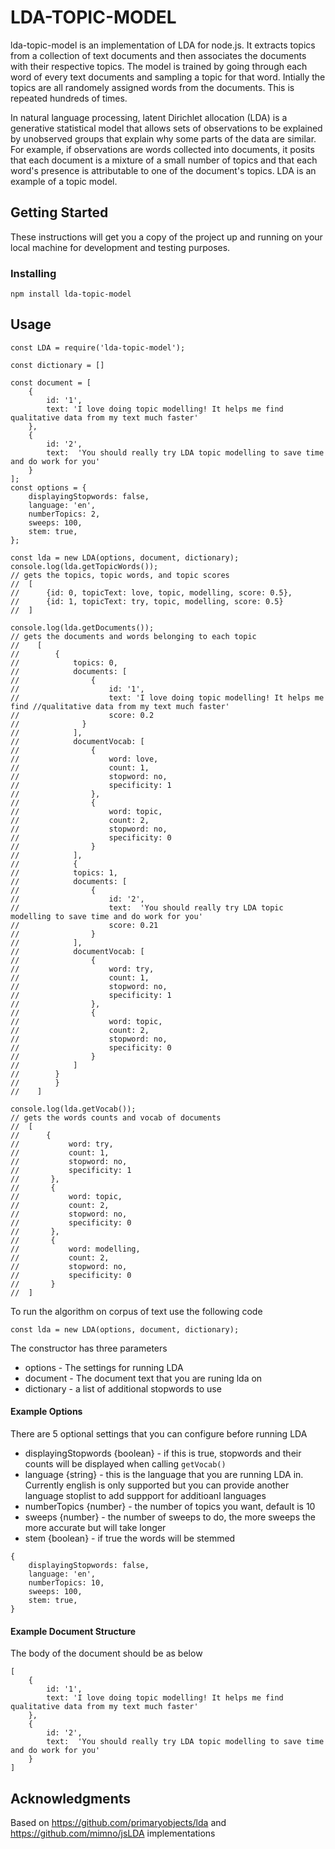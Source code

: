 # LDA-TOPIC-MODEL

lda-topic-model is an implementation of LDA for node.js. It extracts topics from a collection of text documents and then associates the documents with their respective topics. The model is trained by going through each word of every text documents and sampling a topic for that word. Intially the topics are all randomely assigned words from the documents. This is repeated hundreds of times.

In natural language processing, latent Dirichlet allocation (LDA) is a generative statistical model that allows sets of observations to be explained by unobserved groups that explain why some parts of the data are similar. For example, if observations are words collected into documents, it posits that each document is a mixture of a small number of topics and that each word's presence is attributable to one of the document's topics. LDA is an example of a topic model.

## Getting Started

These instructions will get you a copy of the project up and running on your local machine for development and testing purposes.

### Installing

```
npm install lda-topic-model
```

## Usage

```
const LDA = require('lda-topic-model');

const dictionary = []

const document = [
    {
        id: '1',
        text: 'I love doing topic modelling! It helps me find qualitative data from my text much faster'
    },
    {
        id: '2',
        text:  'You should really try LDA topic modelling to save time and do work for you'
    }
];
const options = {
    displayingStopwords: false,
    language: 'en',
    numberTopics: 2,
    sweeps: 100,
    stem: true,
};

const lda = new LDA(options, document, dictionary);
console.log(lda.getTopicWords());
// gets the topics, topic words, and topic scores
//  [
//      {id: 0, topicText: love, topic, modelling, score: 0.5},
//      {id: 1, topicText: try, topic, modelling, score: 0.5}
//  ]

console.log(lda.getDocuments());
// gets the documents and words belonging to each topic
//    [
//        {
//            topics: 0,
//            documents: [
//                {
//                    id: '1',
//                    text: 'I love doing topic modelling! It helps me find //qualitative data from my text much faster'
//                    score: 0.2
//              }
//            ],
//            documentVocab: [
//                {
//                    word: love,
//                    count: 1,
//                    stopword: no,
//                    specificity: 1
//                },
//                {
//                    word: topic,
//                    count: 2,
//                    stopword: no,
//                    specificity: 0
//                }
//            ],
//            {
//            topics: 1,
//            documents: [
//                {
//                    id: '2',
//                    text:  'You should really try LDA topic modelling to save time and do work for you'
//                    score: 0.21
//                }
//            ],
//            documentVocab: [
//                {
//                    word: try,
//                    count: 1,
//                    stopword: no,
//                    specificity: 1
//                },
//                {
//                    word: topic,
//                    count: 2,
//                    stopword: no,
//                    specificity: 0
//                }
//            ]
//        }
//        }
//    ]

console.log(lda.getVocab());
// gets the words counts and vocab of documents
//  [
//      {
//           word: try,
//           count: 1,
//           stopword: no,
//           specificity: 1
//       },
//       {
//           word: topic,
//           count: 2,
//           stopword: no,
//           specificity: 0
//       },
//       {
//           word: modelling,
//           count: 2,
//           stopword: no,
//           specificity: 0
//       }
//  ]

```

To run the algorithm on corpus of text use the following code

```
const lda = new LDA(options, document, dictionary);

```
The constructor has three parameters
* options - The settings for running LDA
* document - The document text that you are runing lda on
* dictionary - a list of additional stopwords to use

#### Example Options
There are 5 optional settings that you can configure before running LDA
* displayingStopwords {boolean} - if this is true, stopwords and their counts will be displayed when calling `getVocab()`
* language {string} - this is the language that you are running LDA in. Currently english is only supported but you can provide another language stoplist to add suppport for additioanl languages
* numberTopics {number} -  the number of topics you want, default is 10
* sweeps {number} - the number of sweeps to do, the more sweeps the more accurate but will take longer
* stem {boolean} - if true the words will be stemmed

```
{
    displayingStopwords: false,
    language: 'en',
    numberTopics: 10,
    sweeps: 100,
    stem: true,
}
```

#### Example Document Structure

The body of the document should be as below

```
[
    {
        id: '1',
        text: 'I love doing topic modelling! It helps me find qualitative data from my text much faster'
    },
    {
        id: '2',
        text:  'You should really try LDA topic modelling to save time and do work for you'
    }
]

```



####

## Acknowledgments

Based on https://github.com/primaryobjects/lda and https://github.com/mimno/jsLDA implementations
